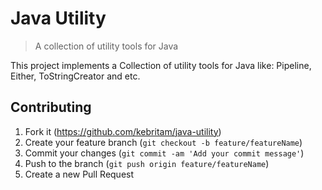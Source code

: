 # Java Utility
> A collection of utility tools for Java

This project implements a Collection of utility tools for Java like: Pipeline, Either, ToStringCreator and etc.

## Contributing

1. Fork it (<https://github.com/kebritam/java-utility>)
2. Create your feature branch (`git checkout -b feature/featureName`)
3. Commit your changes (`git commit -am 'Add your commit message'`)
4. Push to the branch (`git push origin feature/featureName`)
5. Create a new Pull Request